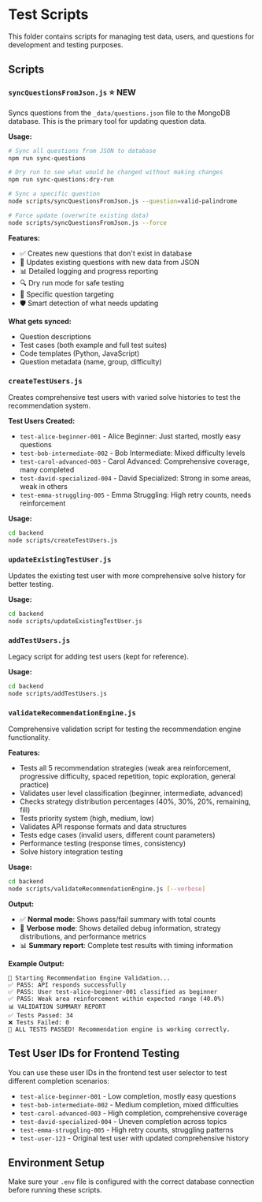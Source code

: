 # Test Scripts

This folder contains scripts for managing test data, users, and questions for development and testing purposes.

## Scripts

### `syncQuestionsFromJson.js` ⭐ NEW
Syncs questions from the `_data/questions.json` file to the MongoDB database. This is the primary tool for updating question data.

**Usage:**
```bash
# Sync all questions from JSON to database
npm run sync-questions

# Dry run to see what would be changed without making changes
npm run sync-questions:dry-run

# Sync a specific question
node scripts/syncQuestionsFromJson.js --question=valid-palindrome

# Force update (overwrite existing data)
node scripts/syncQuestionsFromJson.js --force
```

**Features:**
- ✅ Creates new questions that don't exist in database
- 🔄 Updates existing questions with new data from JSON
- 📊 Detailed logging and progress reporting
- 🔍 Dry run mode for safe testing
- 🎯 Specific question targeting
- 🛡️ Smart detection of what needs updating

**What gets synced:**
- Question descriptions
- Test cases (both example and full test suites)
- Code templates (Python, JavaScript)
- Question metadata (name, group, difficulty)

### `createTestUsers.js`
Creates comprehensive test users with varied solve histories to test the recommendation system.

**Test Users Created:**
- `test-alice-beginner-001` - Alice Beginner: Just started, mostly easy questions
- `test-bob-intermediate-002` - Bob Intermediate: Mixed difficulty levels
- `test-carol-advanced-003` - Carol Advanced: Comprehensive coverage, many completed
- `test-david-specialized-004` - David Specialized: Strong in some areas, weak in others
- `test-emma-struggling-005` - Emma Struggling: High retry counts, needs reinforcement

**Usage:**
```bash
cd backend
node scripts/createTestUsers.js
```

### `updateExistingTestUser.js`
Updates the existing test user with more comprehensive solve history for better testing.

**Usage:**
```bash
cd backend
node scripts/updateExistingTestUser.js
```

### `addTestUsers.js`
Legacy script for adding test users (kept for reference).

**Usage:**
```bash
cd backend
node scripts/addTestUsers.js
```

### `validateRecommendationEngine.js`
Comprehensive validation script for testing the recommendation engine functionality.

**Features:**
- Tests all 5 recommendation strategies (weak area reinforcement, progressive difficulty, spaced repetition, topic exploration, general practice)
- Validates user level classification (beginner, intermediate, advanced)
- Checks strategy distribution percentages (40%, 30%, 20%, remaining, fill)
- Tests priority system (high, medium, low)
- Validates API response formats and data structures
- Tests edge cases (invalid users, different count parameters)
- Performance testing (response times, consistency)
- Solve history integration testing

**Usage:**
```bash
cd backend
node scripts/validateRecommendationEngine.js [--verbose]
```

**Output:**
- ✅ **Normal mode**: Shows pass/fail summary with total counts
- 🐛 **Verbose mode**: Shows detailed debug information, strategy distributions, and performance metrics
- 📊 **Summary report**: Complete test results with timing information

**Example Output:**
```
🚀 Starting Recommendation Engine Validation...
✅ PASS: API responds successfully
✅ PASS: User test-alice-beginner-001 classified as beginner
✅ PASS: Weak area reinforcement within expected range (40.0%)
📊 VALIDATION SUMMARY REPORT
✅ Tests Passed: 34
❌ Tests Failed: 0
🎉 ALL TESTS PASSED! Recommendation engine is working correctly.
```

## Test User IDs for Frontend Testing

You can use these user IDs in the frontend test user selector to test different completion scenarios:

- `test-alice-beginner-001` - Low completion, mostly easy questions
- `test-bob-intermediate-002` - Medium completion, mixed difficulties  
- `test-carol-advanced-003` - High completion, comprehensive coverage
- `test-david-specialized-004` - Uneven completion across topics
- `test-emma-struggling-005` - High retry counts, struggling patterns
- `test-user-123` - Original test user with updated comprehensive history

## Environment Setup

Make sure your `.env` file is configured with the correct database connection before running these scripts. 
